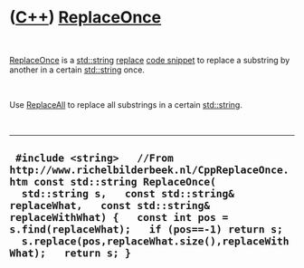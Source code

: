 



 

 

 

 

 

([C++](Cpp.md)) [ReplaceOnce](CppReplaceOnce.md)
==================================================

 

[ReplaceOnce](CppReplaceOnce.md) is a [std::string](CppString.md)
[replace](CppReplace.md) [code snippet](CppCodeSnippets.md) to replace
a substring by another in a certain [std::string](CppString.md) once.

 

Use [ReplaceAll](CppReplaceAll.md) to replace all substrings in a
certain [std::string](CppString.md).

 

  ----------------------------------------------------------------------------------------------------------------------------------------------------------------------------------------------------------------------------------------------------------------------------------------------------------------------------------------------
  ` #include <string>   //From http://www.richelbilderbeek.nl/CppReplaceOnce.htm const std::string ReplaceOnce(   std::string s,   const std::string& replaceWhat,   const std::string& replaceWithWhat) {   const int pos = s.find(replaceWhat);   if (pos==-1) return s;   s.replace(pos,replaceWhat.size(),replaceWithWhat);   return s; }`
  ----------------------------------------------------------------------------------------------------------------------------------------------------------------------------------------------------------------------------------------------------------------------------------------------------------------------------------------------

 

 

 

 

 





 



